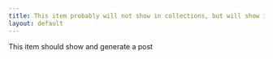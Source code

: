 ```yaml
--- 
title: This item probably will not show in collections, but will show in posts
layout: default
---
```


This item should show and generate a post
